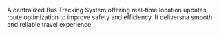 A centralized Bus Tracking System offering real-time location updates, route optimization to improve safety and efficiency. It deliversna smooth and reliable travel experience.
